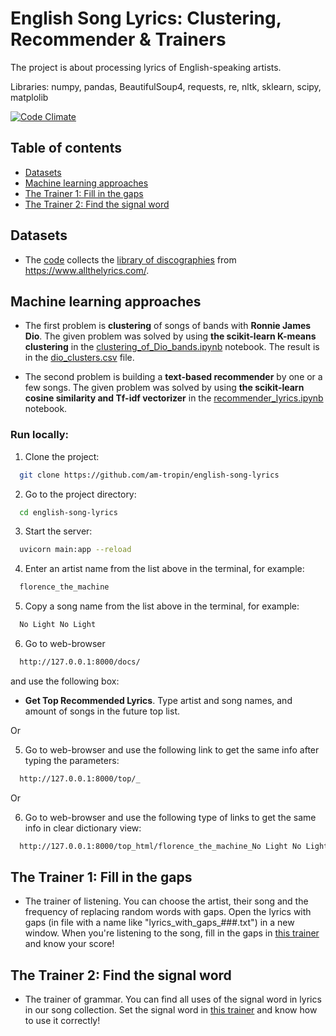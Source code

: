 # English Song Lyrics: Clustering, Recommender & Trainers

The project is about processing lyrics of English-speaking artists.

Libraries: numpy, pandas, BeautifulSoup4, requests, re, nltk, sklearn, scipy, matplolib

[![Code Climate](https://codeclimate.com/github/am-tropin/english-song-lyrics.svg)](https://codeclimate.com/github/am-tropin/english-song-lyrics)


## Table of contents
- [Datasets](#datasets)
- [Machine learning approaches](#machine-learning-approaches)
- [The Trainer 1: Fill in the gaps](#the-trainer-1-fill-in-the-gaps)
- [The Trainer 2: Find the signal word](#the-trainer-2-find-the-signal-word)


## Datasets

- The [code](https://github.com/am-tropin/eng-lyrics-trainer/blob/main/eng-lyrics-trainer/discography_collecting.ipynb) collects the [library of discographies](https://github.com/am-tropin/eng-lyrics-trainer/tree/main/discography) from https://www.allthelyrics.com/. 


## Machine learning approaches

- The first problem is **clustering** of songs of bands with **Ronnie James Dio**. The given problem was solved by using **the scikit-learn K-means clustering** in the [clustering_of_Dio_bands.ipynb](https://github.com/am-tropin/eng-lyrics-trainer/blob/main/clustering_of_Dio_bands.ipynb) notebook. The result is in the [dio_clusters.csv](https://github.com/am-tropin/eng-lyrics-trainer/blob/main/dio_clusters.csv) file.

- The second problem is building a **text-based recommender** by one or a few songs. The given problem was solved by using **the scikit-learn cosine similarity and Tf-idf vectorizer** in the [recommender_lyrics.ipynb](https://github.com/am-tropin/eng-lyrics-trainer/blob/main/recommender_lyrics.ipynb) notebook.

### Run locally:

1. Clone the project:
```bash
  git clone https://github.com/am-tropin/english-song-lyrics
```

2. Go to the project directory:
```bash
  cd english-song-lyrics
```

<!-- Create vitual enviroment and install dependencies
```bash
  virtualenv venv
  source venv/bin/activate
  pip install -r requirements.txt
``` -->

3. Start the server:
```bash
  uvicorn main:app --reload
```

4. Enter an artist name from the list above in the terminal, for example:
```bash
  florence_the_machine
```

5. Copy a song name from the list above in the terminal, for example:
```bash
  No Light No Light
```

6. Go to web-browser 
```bash
  http://127.0.0.1:8000/docs/
```
and use the following box: 
- **Get Top Recommended Lyrics**. Type artist and song names, and amount of songs in the future top list.

Or 

5. Go to web-browser and use the following link to get the same info after typing the parameters:

```bash
  http://127.0.0.1:8000/top/_
```

Or 

6. Go to web-browser and use the following type of links to get the same info in clear dictionary view:

```bash
  http://127.0.0.1:8000/top_html/florence_the_machine_No Light No Light_8
```



## The Trainer 1: Fill in the gaps

- The trainer of listening. You can choose the artist, their song and the frequency of replacing random words with gaps. Open the lyrics with gaps (in file with a name like "lyrics_with_gaps_###.txt") in a new window. When you're listening to the song, fill in the gaps in [this trainer](https://github.com/am-tropin/eng-lyrics-trainer/blob/main/trainer_for_listening.ipynb) and know your score! 


## The Trainer 2: Find the signal word

- The trainer of grammar. You can find all uses of the signal word in lyrics in our song collection. Set the signal word in [this trainer](https://github.com/am-tropin/eng-lyrics-trainer/blob/main/trainer_for_searching.ipynb) and know how to use it correctly! 


